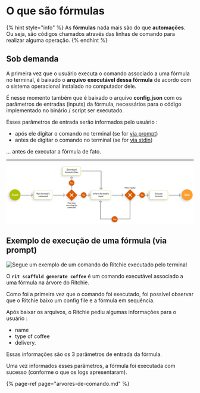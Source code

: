# O que são fórmulas

{% hint style="info" %}
As **fórmulas** nada mais são do que **automações**. Ou seja, são códigos chamados através das linhas de comando para realizar alguma operação.
{% endhint %}

## Sob demanda

A primeira vez que o usuário executa o comando associado a uma fórmula no terminal, é baixado o **arquivo** **executável dessa fórmula** de acordo com o sistema operacional instalado no computador dele.

É nesse momento também que é baixado o arquivo **config.json** com os parâmetros de entradas \(inputs\) da fórmula, necessários para o código implementado no binário / script ser executado.

Esses parâmetros de entrada serão informados pelo usuário :

* após ele digitar o comando no terminal \(se for [via prompt](../usuario/guia-do-usuario/via-prompt/)\)
* antes de digitar o comando no terminal \(se for [via stdin](../usuario/guia-do-usuario/via-stdin/)\)

... antes de executar a fórmula de fato.  
****

![](../.gitbook/assets/fluxo-formulas.png)

## Exemplo de execução de uma fórmula \(via prompt\)

![Segue um exemplo de um comando do Ritchie executado pelo terminal](https://lh3.googleusercontent.com/viskNlV4iXyN63RYhBdgu9I010Rz6nXaliyFKvC9vAHDyrQm2fEPUXzF5l6QclYEoQywEeXYZq3hPQFP_DqGQYJkk38E3nuam4rJQPSdl5zHU6HzP9Q2mEfg3TJeBuacn2geRgx7)

O **`rit scaffold generate coffee`** é um comando executável associado a uma fórmula na árvore do Ritchie.

Como foi a primeira vez que o comando foi executado, foi possível observar que o Ritchie baixo um config file e a fórmula em sequência.

Após baixar os arquivos, o Ritchie pediu algumas informações para o usuário : 

* name
* type of coffee
* delivery. 

Essas informações são os 3 parâmetros de entrada da fórmula.

Uma vez informados esses parâmetros, a fórmula foi executada com sucesso \(conforme o que os logs apresentaram\).

{% page-ref page="arvores-de-comando.md" %}

